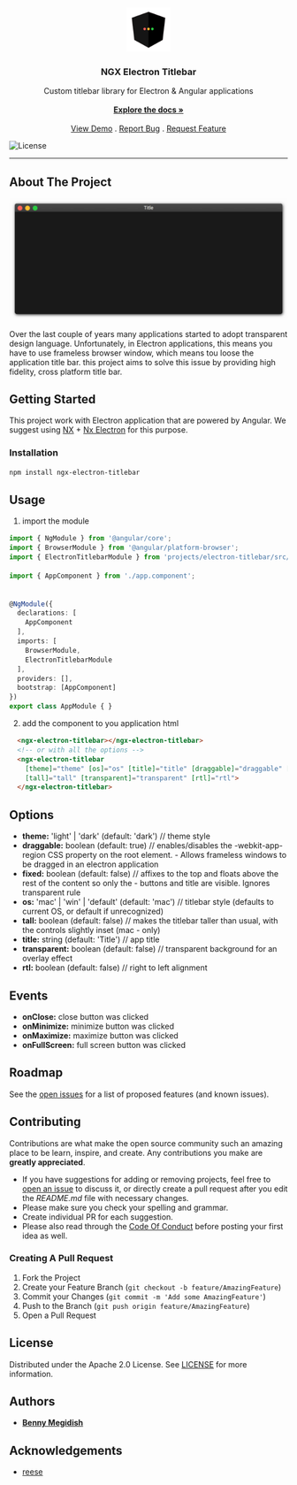 <br/>
<p align="center">
  <a href="https://github.com/bennymeg/ngx-electron-titlebar">
    <img src="images/logo.png" alt="Logo" width="80" height="80">
  </a>

  <h3 align="center">NGX Electron Titlebar</h3>

  <p align="center">
    Custom titlebar library for Electron & Angular applications
    <br/>
    <br/>
    <a href="https://github.com/bennymeg/ngx-electron-titlebar"><strong>Explore the docs »</strong></a>
    <br/>
    <br/>
    <a href="https://bennymeg.github.io/ngx-electron-titlebar/">View Demo</a>
    .
    <a href="https://github.com/bennymeg/ngx-electron-titlebar/issues">Report Bug</a>
    .
    <a href="https://github.com/bennymeg/ngx-electron-titlebar/issues">Request Feature</a>
  </p>

  ![License](https://img.shields.io/github/license/bennymeg/ngx-electron-titlebar)
</p>

<hr>

## About The Project

![Screen Shot](images/screenshot.png)

Over the last couple of years many applications started to adopt transparent design language. Unfortunately, in Electron applications, this means you have to use frameless browser window, which means tou loose the application title bar. this project aims to solve this issue by providing high fidelity, cross platform title bar.

## Getting Started

This project work with Electron application that are powered by Angular. We suggest using [NX](https://github.com/nrwl/nx) + [Nx Electron](https://github.com/bennymeg/nx-electron) for this purpose.

### Installation

```sh
npm install ngx-electron-titlebar
```

## Usage

1. import the module
```ts
import { NgModule } from '@angular/core';
import { BrowserModule } from '@angular/platform-browser';
import { ElectronTitlebarModule } from 'projects/electron-titlebar/src/public-api';

import { AppComponent } from './app.component';


@NgModule({
  declarations: [
    AppComponent
  ],
  imports: [
    BrowserModule,
    ElectronTitlebarModule
  ],
  providers: [],
  bootstrap: [AppComponent]
})
export class AppModule { }
```

2. add the component to you application html
```html
  <ngx-electron-titlebar></ngx-electron-titlebar>
  <!-- or with all the options -->
  <ngx-electron-titlebar 
    [theme]="theme" [os]="os" [title]="title" [draggable]="draggable" [fixed]="fixed"
    [tall]="tall" [transparent]="transparent" [rtl]="rtl">
  </ngx-electron-titlebar>
```

## Options
- **theme:** 'light' | 'dark' (default: 'dark')  // theme style
- **draggable:** boolean (default: true)        // enables/disables the -webkit-app-region CSS property on the root element. - Allows frameless windows to be dragged in an electron application
- **fixed:** boolean (default: false)            // affixes to the top and floats above the rest of the content so only the - buttons and title are visible. Ignores transparent rule
- **os:** 'mac' | 'win' | 'default' (default: 'mac')  // titlebar style (defaults to current OS, or default if unrecognized)
- **tall:** boolean (default: false)             // makes the titlebar taller than usual, with the controls slightly inset (mac - only)
- **title:** string (default: 'Title')           // app title
- **transparent:** boolean (default: false)     // transparent background for an overlay effect
- **rtl:** boolean (default: false)              // right to left alignment

## Events
- **onClose:** close button was clicked
- **onMinimize:** minimize button was clicked
- **onMaximize:** maximize button was clicked
- **onFullScreen:** full screen button was clicked


## Roadmap

See the [open issues](https://github.com/bennymeg/ngx-electron-titlebar/issues) for a list of proposed features (and known issues).

## Contributing

Contributions are what make the open source community such an amazing place to be learn, inspire, and create. Any contributions you make are **greatly appreciated**.
* If you have suggestions for adding or removing projects, feel free to [open an issue](https://github.com/bennymeg/ngx-electron-titlebar/issues/new) to discuss it, or directly create a pull request after you edit the *README.md* file with necessary changes.
* Please make sure you check your spelling and grammar.
* Create individual PR for each suggestion.
* Please also read through the [Code Of Conduct](https://github.com/bennymeg/ngx-electron-titlebar/blob/master/CODE_OF_CONDUCT.md) before posting your first idea as well.

### Creating A Pull Request

1. Fork the Project
2. Create your Feature Branch (`git checkout -b feature/AmazingFeature`)
3. Commit your Changes (`git commit -m 'Add some AmazingFeature'`)
4. Push to the Branch (`git push origin feature/AmazingFeature`)
5. Open a Pull Request

## License

Distributed under the Apache 2.0 License. See [LICENSE](https://github.com/bennymeg/ngx-electron-titlebar/blob/master/LICENSE.md) for more information.

## Authors

* **[Benny Megidish](https://github.com/bennymeg/)**

## Acknowledgements

* [reese](https://gitlab.com/katacarbix)